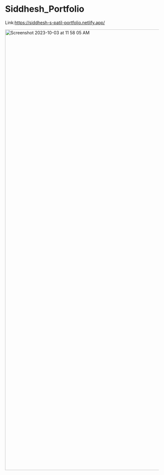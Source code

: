 # Siddhesh_Portfolio
Link:https://siddhesh-s-patil-portfolio.netlify.app/


<img width="1440" alt="Screenshot 2023-10-03 at 11 58 05 AM" src="https://github.com/Siddhesh7777/Siddhesh_Portfolio/assets/97019793/3378edb9-4d0f-45e8-8e14-9f888f55612d">
